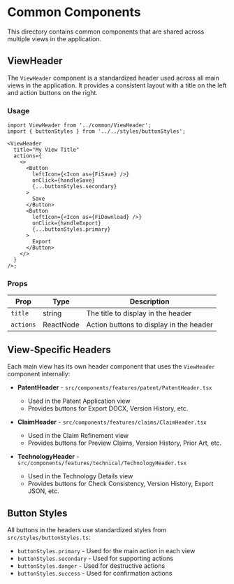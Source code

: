 # Common Components

This directory contains common components that are shared across multiple views in the application.

## ViewHeader

The `ViewHeader` component is a standardized header used across all main views in the application. It provides a consistent layout with a title on the left and action buttons on the right.

### Usage

```tsx
import ViewHeader from '../common/ViewHeader';
import { buttonStyles } from '../../styles/buttonStyles';

<ViewHeader
  title="My View Title"
  actions={
    <>
      <Button
        leftIcon={<Icon as={FiSave} />}
        onClick={handleSave}
        {...buttonStyles.secondary}
      >
        Save
      </Button>
      <Button
        leftIcon={<Icon as={FiDownload} />}
        onClick={handleExport}
        {...buttonStyles.primary}
      >
        Export
      </Button>
    </>
  }
/>;
```

### Props

| Prop      | Type      | Description                             |
| --------- | --------- | --------------------------------------- |
| `title`   | string    | The title to display in the header      |
| `actions` | ReactNode | Action buttons to display in the header |

## View-Specific Headers

Each main view has its own header component that uses the `ViewHeader` component internally:

- **PatentHeader** - `src/components/features/patent/PatentHeader.tsx`

  - Used in the Patent Application view
  - Provides buttons for Export DOCX, Version History, etc.

- **ClaimHeader** - `src/components/features/claims/ClaimHeader.tsx`

  - Used in the Claim Refinement view
  - Provides buttons for Preview Claims, Version History, Prior Art, etc.

- **TechnologyHeader** - `src/components/features/technical/TechnologyHeader.tsx`
  - Used in the Technology Details view
  - Provides buttons for Check Consistency, Version History, Export JSON, etc.

## Button Styles

All buttons in the headers use standardized styles from `src/styles/buttonStyles.ts`:

- `buttonStyles.primary` - Used for the main action in each view
- `buttonStyles.secondary` - Used for supporting actions
- `buttonStyles.danger` - Used for destructive actions
- `buttonStyles.success` - Used for confirmation actions
